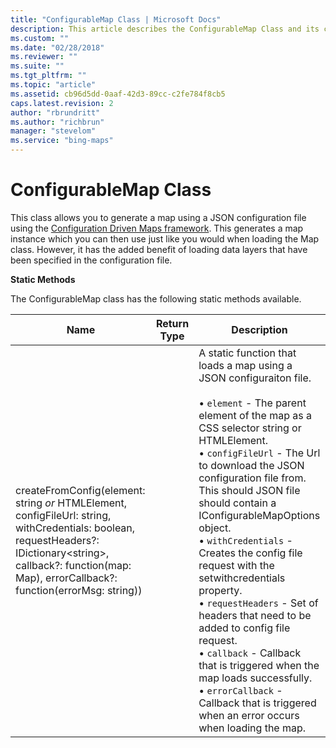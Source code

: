 ```yaml
---
title: "ConfigurableMap Class | Microsoft Docs"
description: This article describes the ConfigurableMap Class and its createFromConfig method that allows you to generate a map using a JSON configuration file and the Configuration Driven Maps framework.
ms.custom: ""
ms.date: "02/28/2018"
ms.reviewer: ""
ms.suite: ""
ms.tgt_pltfrm: ""
ms.topic: "article"
ms.assetid: cb96d5dd-0aaf-42d3-89cc-c2fe784f8cb5
caps.latest.revision: 2
author: "rbrundritt"
ms.author: "richbrun"
manager: "stevelom"
ms.service: "bing-maps"
---
```


# ConfigurableMap Class

This class allows you to generate a map using a JSON configuration file using the [Configuration Driven Maps framework](../map-control-concepts/configuration-driven-maps-framework/index.md). This generates a map instance which you can then use just like you would when loading the Map class. However, it has the added benefit of loading data layers that have been specified in the configuration file.

**Static Methods**

The ConfigurableMap class has the following static methods available.

| Name       | Return Type | Description         |
|------------|-------------|---------------------|
| createFromConfig(element: string _or_ HTMLElement, configFileUrl: string, withCredentials: boolean, requestHeaders?: IDictionary&lt;string&gt;, callback?: function(map: Map), errorCallback?: function(errorMsg: string)) |             | A static function that loads a map using a JSON configuraiton file.<br/><br/>• `element` - The parent element of the map as a CSS selector string or HTMLElement.<br/>• `configFileUrl` - The Url to download the JSON configuration file from. This should JSON file should contain a IConfigurableMapOptions object.<br/>• `withCredentials` - Creates the config file request with the setwithcredentials property.<br/>• `requestHeaders` - Set of headers that need to be added to config file request.<br/>• `callback` - Callback that is triggered when the map loads successfully.<br/>• `errorCallback` - Callback that is triggered when an error occurs when loading the map.   |
